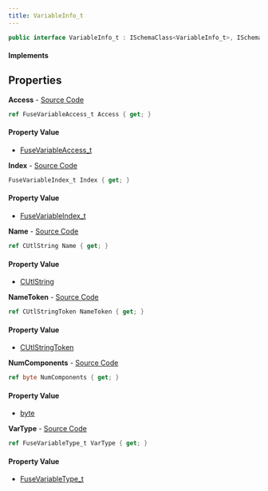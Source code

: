 ```yaml
---
title: VariableInfo_t
---
```


```csharp
public interface VariableInfo_t : ISchemaClass<VariableInfo_t>, ISchemaField, ISchemaClass, INativeHandle
```

#### Implements

## Properties

**Access** - [Source Code](https://github.com/swiftly-solution/swiftlys2/blob/master/managed/src/SwiftlyS2.Generated/Schemas/Interfaces/VariableInfo_t.cs#L26)

```csharp
ref FuseVariableAccess_t Access { get; }
```

#### Property Value

- [FuseVariableAccess_t](/docs/api/shared/schemadefinitions/fusevariableaccess_t)

**Index** - [Source Code](https://github.com/swiftly-solution/swiftlys2/blob/master/managed/src/SwiftlyS2.Generated/Schemas/Interfaces/VariableInfo_t.cs#L20)

```csharp
FuseVariableIndex_t Index { get; }
```

#### Property Value

- [FuseVariableIndex_t](/docs/api/shared/schemadefinitions/fusevariableindex_t)

**Name** - [Source Code](https://github.com/swiftly-solution/swiftlys2/blob/master/managed/src/SwiftlyS2.Generated/Schemas/Interfaces/VariableInfo_t.cs#L16)

```csharp
ref CUtlString Name { get; }
```

#### Property Value

- [CUtlString](/docs/api/shared/natives/cutlstring)

**NameToken** - [Source Code](https://github.com/swiftly-solution/swiftlys2/blob/master/managed/src/SwiftlyS2.Generated/Schemas/Interfaces/VariableInfo_t.cs#L18)

```csharp
ref CUtlStringToken NameToken { get; }
```

#### Property Value

- [CUtlStringToken](/docs/api/shared/natives/cutlstringtoken)

**NumComponents** - [Source Code](https://github.com/swiftly-solution/swiftlys2/blob/master/managed/src/SwiftlyS2.Generated/Schemas/Interfaces/VariableInfo_t.cs#L22)

```csharp
ref byte NumComponents { get; }
```

#### Property Value

- [byte](https://learn.microsoft.com/dotnet/api/system.byte)

**VarType** - [Source Code](https://github.com/swiftly-solution/swiftlys2/blob/master/managed/src/SwiftlyS2.Generated/Schemas/Interfaces/VariableInfo_t.cs#L24)

```csharp
ref FuseVariableType_t VarType { get; }
```

#### Property Value

- [FuseVariableType_t](/docs/api/shared/schemadefinitions/fusevariabletype_t)

